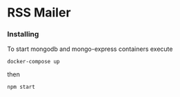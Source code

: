 # RSS Mailer

### Installing

To start mongodb and mongo-express containers execute

```
docker-compose up
```

then 

```
npm start
```